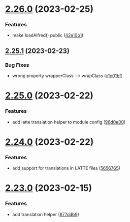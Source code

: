 # [2.26.0](https://github.com/baumrock/RockFrontend/compare/v2.25.1...v2.26.0) (2023-02-25)


### Features

* make loadAlfred() public ([42e10b1](https://github.com/baumrock/RockFrontend/commit/42e10b10d3e5ba1c51869912c8ec1a42f3851efc))



## [2.25.1](https://github.com/baumrock/RockFrontend/compare/v2.25.0...v2.25.1) (2023-02-23)


### Bug Fixes

* wrong property wrapperClass --> wrapClass ([c1c01bf](https://github.com/baumrock/RockFrontend/commit/c1c01bf36fa17ad716fbbdc277b9d35673733f4b))



# [2.25.0](https://github.com/baumrock/RockFrontend/compare/v2.24.0...v2.25.0) (2023-02-22)


### Features

* add latte translation helper to module config ([96d0e00](https://github.com/baumrock/RockFrontend/commit/96d0e00d1172cc702fd279214a7d0d047b9e2bfe))



# [2.24.0](https://github.com/baumrock/RockFrontend/compare/v2.23.0...v2.24.0) (2023-02-22)


### Features

* add support for translations in LATTE files ([5656765](https://github.com/baumrock/RockFrontend/commit/5656765b998ff00d16a1887f8a1b3bbf01e9ba12))



# [2.23.0](https://github.com/baumrock/RockFrontend/compare/v2.22.0...v2.23.0) (2023-02-15)


### Features

* add translation helper ([877ddb9](https://github.com/baumrock/RockFrontend/commit/877ddb9dbda605d76450d538bb3da21615def0bd))



